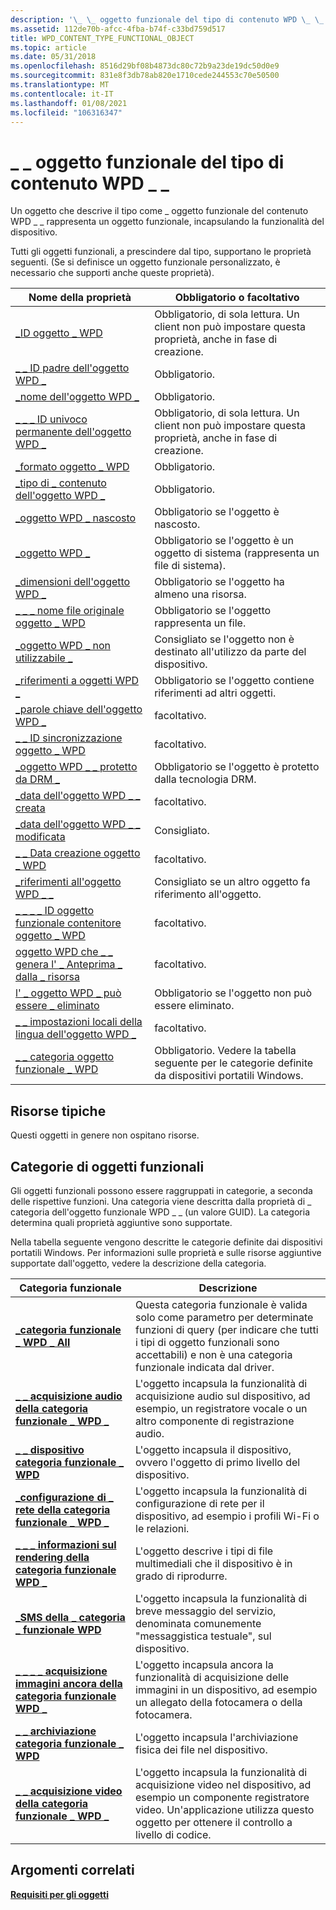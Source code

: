 ```yaml
---
description: '\_ \_ oggetto funzionale del tipo di contenuto WPD \_ \_'
ms.assetid: 112de70b-afcc-4fba-b74f-c33bd759d517
title: WPD_CONTENT_TYPE_FUNCTIONAL_OBJECT
ms.topic: article
ms.date: 05/31/2018
ms.openlocfilehash: 8516d29bf08b4873dc80c72b9a23de19dc50d0e9
ms.sourcegitcommit: 831e8f3db78ab820e1710cede244553c70e50500
ms.translationtype: MT
ms.contentlocale: it-IT
ms.lasthandoff: 01/08/2021
ms.locfileid: "106316347"
---
```

# <a name="wpd_content_type_functional_object"></a>\_ \_ oggetto funzionale del tipo di contenuto WPD \_ \_

Un oggetto che descrive il tipo come \_ oggetto funzionale del contenuto WPD \_ \_ rappresenta un oggetto funzionale, incapsulando la funzionalità del dispositivo.

Tutti gli oggetti funzionali, a prescindere dal tipo, supportano le proprietà seguenti. (Se si definisce un oggetto funzionale personalizzato, è necessario che supporti anche queste proprietà).



| Nome della proprietà                                                                                                         | Obbligatorio o facoltativo                                                                  |
|-----------------------------------------------------------------------------------------------------------------------|---------------------------------------------------------------------------------------|
| [\_ID oggetto \_ WPD](object-properties.md)                                                                | Obbligatorio, di sola lettura. Un client non può impostare questa proprietà, anche in fase di creazione.        |
| [\_ \_ ID padre dell'oggetto WPD \_](object-properties.md)                                                 | Obbligatorio.                                                                             |
| [\_nome dell'oggetto WPD \_](object-properties.md)                                                            | Obbligatorio.                                                                             |
| [\_ \_ \_ ID univoco permanente dell'oggetto WPD \_](object-properties.md)                          | Obbligatorio, di sola lettura. Un client non può impostare questa proprietà, anche in fase di creazione.        |
| [\_formato oggetto \_ WPD](object-properties.md)                                                        | Obbligatorio.                                                                             |
| [\_tipo di \_ contenuto dell'oggetto WPD \_](object-properties.md)                                           | Obbligatorio.                                                                             |
| [\_oggetto WPD \_ nascosto](object-properties.md)                                                    | Obbligatorio se l'oggetto è nascosto.                                                     |
| [\_oggetto WPD \_](object-properties.md)                                                    | Obbligatorio se l'oggetto è un oggetto di sistema (rappresenta un file di sistema).                 |
| [\_dimensioni dell'oggetto WPD \_](object-properties.md)                                                            | Obbligatorio se l'oggetto ha almeno una risorsa.                                     |
| [\_ \_ \_ nome file originale oggetto \_ WPD](object-properties.md)                              | Obbligatorio se l'oggetto rappresenta un file.                                             |
| [\_oggetto WPD \_ non utilizzabile \_](object-properties.md)                                       | Consigliato se l'oggetto non è destinato all'utilizzo da parte del dispositivo.                 |
| [\_riferimenti a oggetti WPD \_](object-properties.md)                                                | Obbligatorio se l'oggetto contiene riferimenti ad altri oggetti.                               |
| [\_parole chiave dell'oggetto WPD \_](object-properties.md)                                                    | facoltativo.                                                                             |
| [\_ \_ ID sincronizzazione oggetto \_ WPD](object-properties.md)                                                     | facoltativo.                                                                             |
| [\_oggetto WPD \_ \_ protetto da DRM \_](object-properties.md)                                  | Obbligatorio se l'oggetto è protetto dalla tecnologia DRM.                                |
| [\_data dell'oggetto WPD \_ \_ creata](object-properties.md)                                           | facoltativo.                                                                             |
| [\_data dell'oggetto WPD \_ \_ modificata](object-properties.md)                                         | Consigliato.                                                                          |
| [\_ \_ Data creazione oggetto \_ WPD](object-properties.md)                                         | facoltativo.                                                                             |
| [\_riferimenti all'oggetto WPD \_ \_](object-properties.md)                                                                | Consigliato se un altro oggetto fa riferimento all'oggetto.                            |
| [\_ \_ \_ \_ ID oggetto funzionale contenitore oggetto \_ WPD](object-properties.md)     | facoltativo.                                                                             |
| [oggetto WPD che \_ \_ genera l' \_ Anteprima \_ dalla \_ risorsa](object-properties.md) | facoltativo.                                                                             |
| [l' \_ oggetto WPD \_ può essere \_ eliminato](object-properties.md)                                                                     | Obbligatorio se l'oggetto non può essere eliminato.                                             |
| [\_ \_ impostazioni locali della lingua dell'oggetto WPD \_](object-properties.md)                                                                | facoltativo.                                                                             |
| [\_ \_ categoria oggetto funzionale \_ WPD](miscellaneous-properties.md)                      | Obbligatorio. Vedere la tabella seguente per le categorie definite da dispositivi portatili Windows. |



 

## <a name="typical-resources"></a>Risorse tipiche

Questi oggetti in genere non ospitano risorse.

## <a name="functional-object-categories"></a>Categorie di oggetti funzionali

Gli oggetti funzionali possono essere raggruppati in categorie, a seconda delle rispettive funzioni. Una categoria viene descritta dalla proprietà di \_ categoria dell'oggetto funzionale WPD \_ \_ (un valore GUID). La categoria determina quali proprietà aggiuntive sono supportate.

Nella tabella seguente vengono descritte le categorie definite dai dispositivi portatili Windows. Per informazioni sulle proprietà e sulle risorse aggiuntive supportate dall'oggetto, vedere la descrizione della categoria.



| Categoria funzionale                                                                                        | Descrizione                                                                                                                                                                                               |
|------------------------------------------------------------------------------------------------------------|-----------------------------------------------------------------------------------------------------------------------------------------------------------------------------------------------------------|
| [**\_categoria funzionale \_ WPD \_ All**](wpd-functional-category-all.md)                                      | Questa categoria funzionale è valida solo come parametro per determinate funzioni di query (per indicare che tutti i tipi di oggetto funzionali sono accettabili) e non è una categoria funzionale indicata dal driver. |
| [**\_ \_ acquisizione audio della categoria funzionale \_ WPD \_**](wpd-functional-category-audio-capture.md)                 | L'oggetto incapsula la funzionalità di acquisizione audio sul dispositivo, ad esempio, un registratore vocale o un altro componente di registrazione audio.                                                                      |
| [**\_ \_ dispositivo categoria funzionale \_ WPD**](wpd-functional-category-device.md)                                | L'oggetto incapsula il dispositivo, ovvero l'oggetto di primo livello del dispositivo.                                                                                                                          |
| [**\_configurazione di \_ rete della categoria funzionale \_ WPD \_**](wpd-functional-category-network-configuration.md) | L'oggetto incapsula la funzionalità di configurazione di rete per il dispositivo, ad esempio i profili Wi-Fi o le relazioni.                                                                                   |
| [**\_ \_ \_ informazioni sul rendering della categoria funzionale WPD \_**](wpd-functional-category-rendering-information.md) | L'oggetto descrive i tipi di file multimediali che il dispositivo è in grado di riprodurre.                                                                                                                            |
| [**\_SMS della \_ categoria \_ funzionale WPD**](wpd-functional-category-sms.md)                                      | L'oggetto incapsula la funzionalità di breve messaggio del servizio, denominata comunemente "messaggistica testuale", sul dispositivo.                                                                                             |
| [**\_ \_ \_ \_ acquisizione immagini ancora della categoria funzionale WPD \_**](wpd-functional-category-still-image-capture.md)    | L'oggetto incapsula ancora la funzionalità di acquisizione delle immagini in un dispositivo, ad esempio un allegato della fotocamera o della fotocamera.                                                                                              |
| [**\_ \_ archiviazione categoria funzionale \_ WPD**](wpd-functional-category-storage.md)                              | L'oggetto incapsula l'archiviazione fisica dei file nel dispositivo.                                                                                                                                              |
| [**\_ \_ acquisizione video della categoria funzionale \_ WPD \_**](wpd-functional-category-video-capture.md)                 | L'oggetto incapsula la funzionalità di acquisizione video nel dispositivo, ad esempio un componente registratore video. Un'applicazione utilizza questo oggetto per ottenere il controllo a livello di codice.                                 |



 

## <a name="related-topics"></a>Argomenti correlati

<dl> <dt>

[**Requisiti per gli oggetti**](requirements-for-objects.md)
</dt> </dl>

 

 



